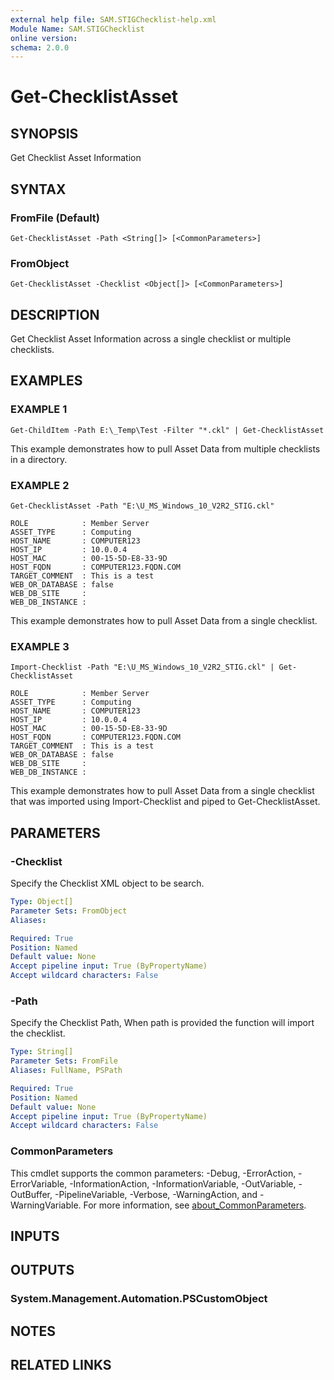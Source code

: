```yaml
---
external help file: SAM.STIGChecklist-help.xml
Module Name: SAM.STIGChecklist
online version:
schema: 2.0.0
---
```


# Get-ChecklistAsset

## SYNOPSIS
Get Checklist Asset Information

## SYNTAX

### FromFile (Default)
```
Get-ChecklistAsset -Path <String[]> [<CommonParameters>]
```

### FromObject
```
Get-ChecklistAsset -Checklist <Object[]> [<CommonParameters>]
```

## DESCRIPTION
Get Checklist Asset Information across a single checklist or multiple checklists.

## EXAMPLES

### EXAMPLE 1
```
Get-ChildItem -Path E:\_Temp\Test -Filter "*.ckl" | Get-ChecklistAsset
```

This example demonstrates how to pull Asset Data from multiple checklists in a directory.

### EXAMPLE 2
```
Get-ChecklistAsset -Path "E:\U_MS_Windows_10_V2R2_STIG.ckl"
```

	ROLE            : Member Server
	ASSET_TYPE      : Computing
	HOST_NAME       : COMPUTER123
	HOST_IP         : 10.0.0.4
	HOST_MAC        : 00-15-5D-E8-33-9D
	HOST_FQDN       : COMPUTER123.FQDN.COM
	TARGET_COMMENT  : This is a test
	WEB_OR_DATABASE : false
	WEB_DB_SITE     :
	WEB_DB_INSTANCE :

This example demonstrates how to pull Asset Data from a single checklist.

### EXAMPLE 3
```
Import-Checklist -Path "E:\U_MS_Windows_10_V2R2_STIG.ckl" | Get-ChecklistAsset
```

	ROLE            : Member Server
	ASSET_TYPE      : Computing
	HOST_NAME       : COMPUTER123
	HOST_IP         : 10.0.0.4
	HOST_MAC        : 00-15-5D-E8-33-9D
	HOST_FQDN       : COMPUTER123.FQDN.COM
	TARGET_COMMENT  : This is a test
	WEB_OR_DATABASE : false
	WEB_DB_SITE     :
	WEB_DB_INSTANCE :

This example demonstrates how to pull Asset Data from a single checklist that was imported using Import-Checklist and piped to Get-ChecklistAsset.

## PARAMETERS

### -Checklist
Specify the Checklist XML object to be search.

```yaml
Type: Object[]
Parameter Sets: FromObject
Aliases:

Required: True
Position: Named
Default value: None
Accept pipeline input: True (ByPropertyName)
Accept wildcard characters: False
```

### -Path
Specify the Checklist Path, When path is provided the function will import the checklist.

```yaml
Type: String[]
Parameter Sets: FromFile
Aliases: FullName, PSPath

Required: True
Position: Named
Default value: None
Accept pipeline input: True (ByPropertyName)
Accept wildcard characters: False
```

### CommonParameters
This cmdlet supports the common parameters: -Debug, -ErrorAction, -ErrorVariable, -InformationAction, -InformationVariable, -OutVariable, -OutBuffer, -PipelineVariable, -Verbose, -WarningAction, and -WarningVariable. For more information, see [about_CommonParameters](http://go.microsoft.com/fwlink/?LinkID=113216).

## INPUTS

## OUTPUTS

### System.Management.Automation.PSCustomObject
## NOTES

## RELATED LINKS
